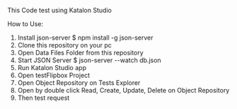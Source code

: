 This Code test using Katalon Studio

How to Use:
1. Install json-server
    $ npm install -g json-server
2. Clone this repository on your pc
3. Open Data Files Folder from this repository
4. Start JSON Server
    $ json-server --watch db.json
5. Run Katalon Studio app
6. Open testFlipbox Project
7. Open Object Repository on Tests Explorer
8. Open by double click Read, Create, Update, Delete on Object Repository
9. Then test request
